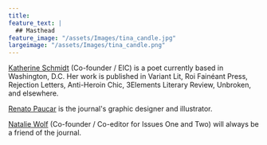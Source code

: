 ```yaml
---
title: 
feature_text: |
  ## Masthead
feature_image: "/assets/Images/tina_candle.jpg"
largeimage: "/assets/Images/tina_candle.png"
---
```


[Katherine Schmidt](https://ktschmdt.wordpress.com/creative-writing/) (Co-founder / EIC) is a poet currently based in Washington, D.C. Her work is published in Variant Lit, Roi Fainéant Press, Rejection Letters, Anti-Heroin Chic, 3Elements Literary Review, Unbroken, and elsewhere.

[Renato Paucar](https://www.renatopaucar.com/) is the journal's graphic designer and illustrator.

[Natalie Wolf](https://nwolfmeep.wixsite.com/nmwolf) (Co-founder / Co-editor for Issues One and Two) will always be a friend of the journal.


<!---is a writer and cat enthusiast from Kansas City. Her short fiction and poetry have appeared in Unbroken, Right Hand Pointing, Popshot Quarterly, I-70 Review, and Live Ideas. --->

<!---- Feb 11 2024 removed excerpt: "Masthead" from title--->